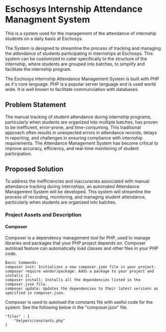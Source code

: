 # Eschosys Internship Attendance Managment System

This is a system used for the management of the attendance of internship students on a daily basis at Eschosys.

The System is designed to streamline the process of tracking and managing the attendance of students participating in internships at Eschosys. This system can be customized to cater specifically to the structure of the internship, where students are grouped into batches, to simplify and facilitate the internship program.

The Eschosys Internship Attendance Management System is built with PHP as it's core language. PHP is a popular server language and is used world wide. It is well known to facilitate communciation with databases.

## Problem Statement

The manual tracking of student attendance during internship programs, particularly when students are organized into multiple batches, has proven to be inefficient, error-prone, and time-consuming. This traditional approach often results in unexpected errors in attendance records, delays in reporting, and challenges in ensuring compliance with internship requirements. The Attendance Management System has become critical to improve accuracy, efficiency, and real-time monitoring of student participation.

## Proposed Solution

To address the inefficiencies and inaccuracies associated with manual attendance tracking during internships, an automated Attendance Management System will be developed. This system will streamline the process of recording, monitoring, and managing student attendance, particularly when students are organized into batches.

### Project Assets and Description

#### Composer

Composer is a dependency management tool for PHP, used to manage libraries and packages that your PHP project depends on. Composer autoload feature can automatically load classes and other files in your PHP code.

    Basic Commands:
    composer init: Initializes a new composer.json file in your project.
    composer require vendor/package: Adds a package to your project and installs it.
    composer install: Installs all the dependencies listed in the composer.json file.
    composer update: Updates the dependencies to their latest versions as specified in composer.json.

Composer is used to autoload the constants file with useful code for the system. See the following below in the "composer.json" file.

    "files" : [
        "helpers/constants.php"
    ]
